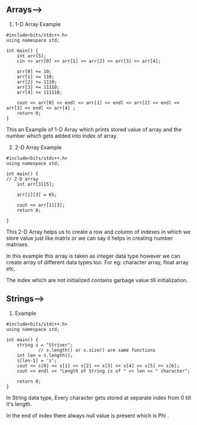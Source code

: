 
## Arrays-->

1. 1-D Array Example
```
#include<bits/stdc++.h>
using namespace std;

int main() {
	int arr[5];
	cin >> arr[0] >> arr[1] >> arr[2] >> arr[3] >> arr[4];
	
	arr[0] += 10;
	arr[1] += 110;
	arr[2] += 1110;
	arr[3] += 11110;
	arr[4] += 111110;
	
	cout << arr[0] << endl << arr[1] << endl << arr[2] << endl << arr[3] << endl << arr[4] ;
	return 0;
}
```
This an Example of 1-D Array which prints stored value of array and the number which gets added into index of array.

2. 2-D Array Example
```
#include<bits/stdc++.h>
using namespace std;

int main() {
// 2-D array
	int arr[3][5];

	arr[1][3] = 65;

	cout << arr[1][3];
	return 0;

}
```
This 2-D Array helps us to create a row and column of indexes in which we store value just like matrix or we can say it helps in creating number matrixes.

In this example this array is taken as integer data type however we can create array of different data types too. For eg: character array, float array etc.

The index which are not initialized contains garbage value till initialization.

## Strings-->

1. Example 
```
#include<bits/stdc++.h>
using namespace std;

int main() {
	string s = "Striver";
			// s.length() or s.size() are same functions
	int len = s.length();
	s[len-1] = 'z';
	cout << s[0] << s[1] << s[2] << s[3] << s[4] << s[5] << s[6];
	cout << endl << "Length of String is of " << len << " character";

	return 0;
}
```
In String data type, Every character gets stored at separate index from 0 till it's length.

In the end of index there always null value is present which is Phi .

